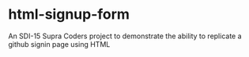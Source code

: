 # html-signup-form
An SDI-15 Supra Coders project to demonstrate the ability to replicate a github signin page using HTML
